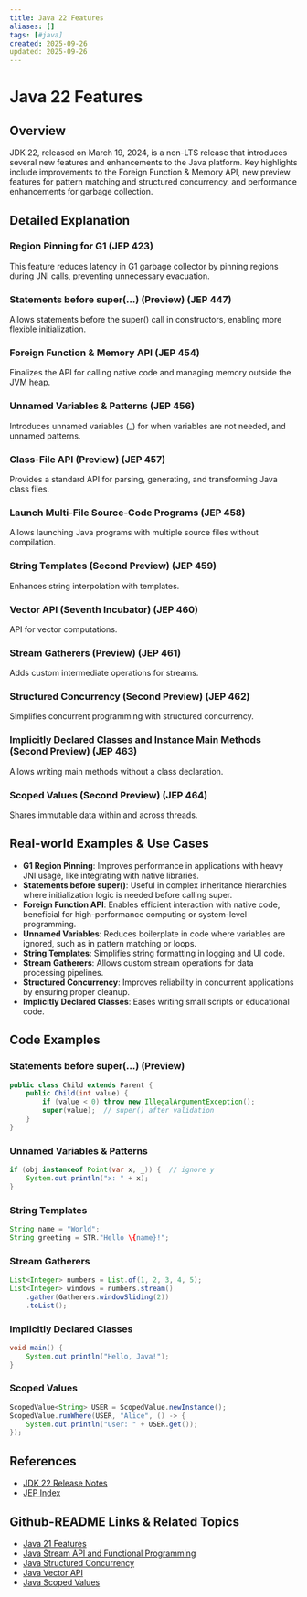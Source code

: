 ```yaml
---
title: Java 22 Features
aliases: []
tags: [#java]
created: 2025-09-26
updated: 2025-09-26
---
```


# Java 22 Features

## Overview

JDK 22, released on March 19, 2024, is a non-LTS release that introduces several new features and enhancements to the Java platform. Key highlights include improvements to the Foreign Function & Memory API, new preview features for pattern matching and structured concurrency, and performance enhancements for garbage collection.

## Detailed Explanation

### Region Pinning for G1 (JEP 423)

This feature reduces latency in G1 garbage collector by pinning regions during JNI calls, preventing unnecessary evacuation.

### Statements before super(...) (Preview) (JEP 447)

Allows statements before the super() call in constructors, enabling more flexible initialization.

### Foreign Function & Memory API (JEP 454)

Finalizes the API for calling native code and managing memory outside the JVM heap.

### Unnamed Variables & Patterns (JEP 456)

Introduces unnamed variables (_) for when variables are not needed, and unnamed patterns.

### Class-File API (Preview) (JEP 457)

Provides a standard API for parsing, generating, and transforming Java class files.

### Launch Multi-File Source-Code Programs (JEP 458)

Allows launching Java programs with multiple source files without compilation.

### String Templates (Second Preview) (JEP 459)

Enhances string interpolation with templates.

### Vector API (Seventh Incubator) (JEP 460)

API for vector computations.

### Stream Gatherers (Preview) (JEP 461)

Adds custom intermediate operations for streams.

### Structured Concurrency (Second Preview) (JEP 462)

Simplifies concurrent programming with structured concurrency.

### Implicitly Declared Classes and Instance Main Methods (Second Preview) (JEP 463)

Allows writing main methods without a class declaration.

### Scoped Values (Second Preview) (JEP 464)

Shares immutable data within and across threads.

## Real-world Examples & Use Cases

- **G1 Region Pinning**: Improves performance in applications with heavy JNI usage, like integrating with native libraries.
- **Statements before super()**: Useful in complex inheritance hierarchies where initialization logic is needed before calling super.
- **Foreign Function API**: Enables efficient interaction with native code, beneficial for high-performance computing or system-level programming.
- **Unnamed Variables**: Reduces boilerplate in code where variables are ignored, such as in pattern matching or loops.
- **String Templates**: Simplifies string formatting in logging and UI code.
- **Stream Gatherers**: Allows custom stream operations for data processing pipelines.
- **Structured Concurrency**: Improves reliability in concurrent applications by ensuring proper cleanup.
- **Implicitly Declared Classes**: Eases writing small scripts or educational code.

## Code Examples

### Statements before super(...) (Preview)

```java
public class Child extends Parent {
    public Child(int value) {
        if (value < 0) throw new IllegalArgumentException();
        super(value);  // super() after validation
    }
}
```

### Unnamed Variables & Patterns

```java
if (obj instanceof Point(var x, _)) {  // ignore y
    System.out.println("x: " + x);
}
```

### String Templates

```java
String name = "World";
String greeting = STR."Hello \{name}!";
```

### Stream Gatherers

```java
List<Integer> numbers = List.of(1, 2, 3, 4, 5);
List<Integer> windows = numbers.stream()
    .gather(Gatherers.windowSliding(2))
    .toList();
```

### Implicitly Declared Classes

```java
void main() {
    System.out.println("Hello, Java!");
}
```

### Scoped Values

```java
ScopedValue<String> USER = ScopedValue.newInstance();
ScopedValue.runWhere(USER, "Alice", () -> {
    System.out.println("User: " + USER.get());
});
```

## References

- [JDK 22 Release Notes](https://openjdk.org/projects/jdk/22/)
- [JEP Index](https://openjdk.org/jeps/0)

## Github-README Links & Related Topics

- [Java 21 Features](java-21-features/)
- [Java Stream API and Functional Programming](java-stream-api-and-functional-programming/)
- [Java Structured Concurrency](java-structured-concurrency/)
- [Java Vector API](java-vector-api/)
- [Java Scoped Values](java-scoped-values/)